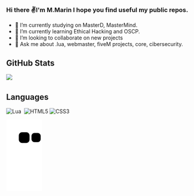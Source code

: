 ### Hi there ✌️I'm M.Marin I hope you find useful my public repos.
 - 🔭 I’m currently studying on MasterD, MasterMind.
 - 🌱 I’m currently learning Ethical Hacking and OSCP.
 - 👯 I’m looking to collaborate on new projects
 - 💬 Ask me about .lua, webmaster, fiveM projects, core, cibersecurity.

## GitHub Stats
<p align="left">
  <img height="180rem" max-width="49%" src="https://github-readme-stats.vercel.app/api?username=baShMarin&theme=radical&show_icons=true&hide_border=true"/>
</a>
</p>


 ## Languages


<div align="left">
  
![Lua](https://img.shields.io/badge/lua-%232C2D72.svg?style=for-the-badge&logo=lua&logoColor=white)&nbsp;
![HTML5](https://img.shields.io/badge/html5-%23E34F26.svg?style=for-the-badge&logo=html5&logoColor=white)
![CSS3](https://img.shields.io/badge/css3-%231572B6.svg?style=for-the-badge&logo=css3&logoColor=white)

</div>
 
 
 
 ![Snake animation](https://github.com/rafaballerini/rafaballerini/blob/output/github-contribution-grid-snake.svg)
 
</div>

<!--
**baShMarin/baShMarin** is a ✨ _special_ ✨ repository because its `README.md` (this file) appears on your GitHub profile.

Here are some ideas to get you started:

- 🔭 I’m currently working on ...
- 🌱 I’m currently learning ...
- 👯 I’m looking to collaborate on ...
- 🤔 I’m looking for help with ...
- 💬 Ask me about ...
- 📫 How to reach me: ...
- 😄 Pronouns: ...
- ⚡ Fun fact: ...
-->
